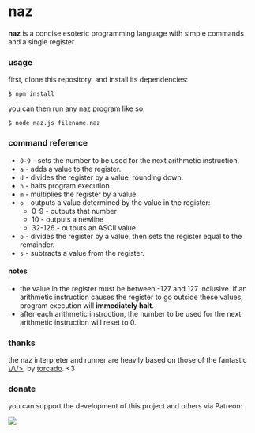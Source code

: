 # naz
**naz** is a concise esoteric programming language with simple commands and a single register.

### usage
first, clone this repository, and install its dependencies:

```
$ npm install
```

you can then run any naz program like so:

```
$ node naz.js filename.naz
```

### command reference
- `0-9` - sets the number to be used for the next arithmetic instruction.
- `a` - adds a value to the register.
- `d` - divides the register by a value, rounding down.
- `h` - halts program execution.
- `m` - multiplies the register by a value.
- `o` - outputs a value determined by the value in the register:
  - 0-9 - outputs that number
  - 10 - outputs a newline
  - 32-126 - outputs an ASCII value
- `p` - divides the register by a value, then sets the register equal to the remainder.
- `s` - subtracts a value from the register.

#### notes
- the value in the register must be between -127 and 127 inclusive. if an arithmetic instruction causes the register to go outside these values, program execution will **immediately halt**.
- after each arithmetic instruction, the number to be used for the next arithmetic instruction will reset to 0.

### thanks
the naz interpreter and runner are heavily based on those of the fantastic [\\/\\/>](https://github.com/torcado194/worm), by [torcado](https://github.com/torcado194). <3

### donate
you can support the development of this project and others via Patreon:

<a href="https://patreon.com/sporeball"><img src="https://img.shields.io/endpoint.svg?url=https%3A%2F%2Fshieldsio-patreon.herokuapp.com%2Fsporeball%2Fpledgesssss&style=for-the-badge" /></a>
